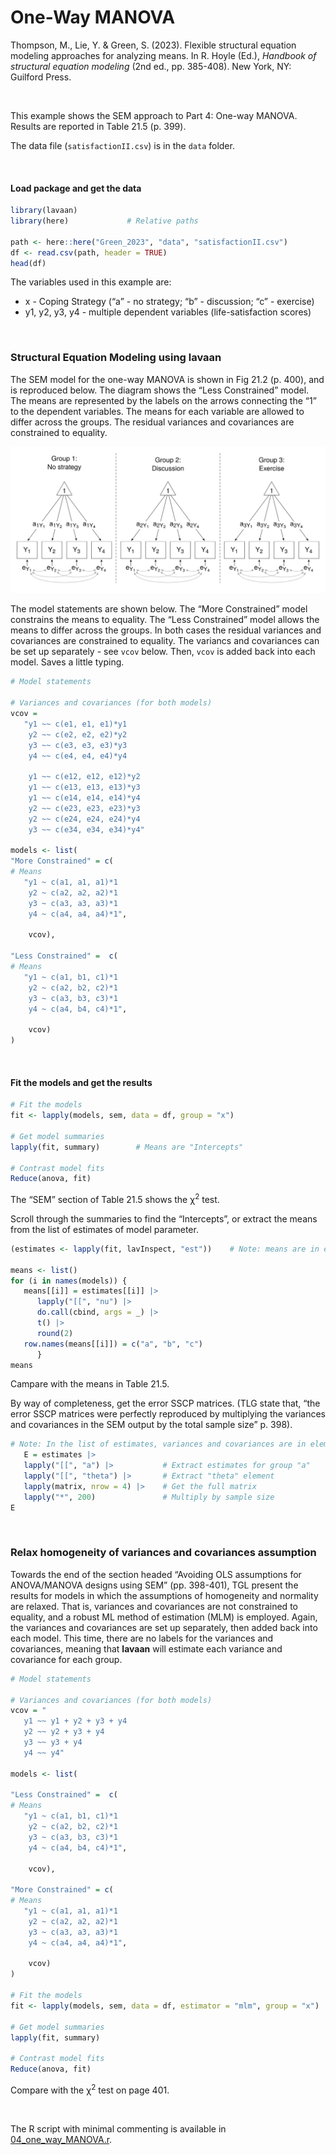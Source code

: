 # One-Way MANOVA


<style> 
.math.inline .MathJax {
  font-size: 98% !important;
}
.math.display .MathJax {
  font-size: 97% !important;
}
&#10;</style>

Thompson, M., Lie, Y. & Green, S. (2023). Flexible structural equation
modeling approaches for analyzing means. In R. Hoyle (Ed.), *Handbook of
structural equation modeling* (2nd ed., pp. 385-408). New York, NY:
Guilford Press.

<br />

This example shows the SEM approach to Part 4: One-way MANOVA. Results
are reported in Table 21.5 (p. 399).

The data file (`satisfactionII.csv`) is in the `data` folder.

<br />

#### Load package and get the data

``` r
library(lavaan)
library(here)             # Relative paths

path <- here::here("Green_2023", "data", "satisfactionII.csv")
df <- read.csv(path, header = TRUE)
head(df)
```

The variables used in this example are:

- x - Coping Strategy (“a” - no strategy; “b” - discussion; “c” -
  exercise)
- y1, y2, y3, y4 - multiple dependent variables (life-satisfaction
  scores)

<br />

### Structural Equation Modeling using **lavaan**

The SEM model for the one-way MANOVA is shown in Fig 21.2 (p. 400), and
is reproduced below. The diagram shows the “Less Constrained” model. The
means are represented by the labels on the arrows connecting the “1” to
the dependent variables. The means for each variable are allowed to
differ across the groups. The residual variances and covariances are
constrained to equality.

<img src="images/one_way_MANOVA.svg" data-fig-align="left" />

The model statements are shown below. The “More Constrained” model
constrains the means to equality. The “Less Constrained” model allows
the means to differ across the groups. In both cases the residual
variances and covariances are constrained to equality. The variancs and
covariances can be set up separately - see `vcov` below. Then, `vcov` is
added back into each model. Saves a little typing.

``` r
# Model statements

# Variances and covariances (for both models)
vcov = 
   "y1 ~~ c(e1, e1, e1)*y1
    y2 ~~ c(e2, e2, e2)*y2
    y3 ~~ c(e3, e3, e3)*y3
    y4 ~~ c(e4, e4, e4)*y4

    y1 ~~ c(e12, e12, e12)*y2
    y1 ~~ c(e13, e13, e13)*y3
    y1 ~~ c(e14, e14, e14)*y4
    y2 ~~ c(e23, e23, e23)*y3
    y2 ~~ c(e24, e24, e24)*y4
    y3 ~~ c(e34, e34, e34)*y4"

models <- list(
"More Constrained" = c(
# Means
   "y1 ~ c(a1, a1, a1)*1
    y2 ~ c(a2, a2, a2)*1
    y3 ~ c(a3, a3, a3)*1
    y4 ~ c(a4, a4, a4)*1",
    
    vcov),
    
"Less Constrained" =  c(
# Means
   "y1 ~ c(a1, b1, c1)*1
    y2 ~ c(a2, b2, c2)*1
    y3 ~ c(a3, b3, c3)*1
    y4 ~ c(a4, b4, c4)*1",
    
    vcov)
)
```

<br />

#### Fit the models and get the results

``` r
# Fit the models 
fit <- lapply(models, sem, data = df, group = "x")

# Get model summaries
lapply(fit, summary)        # Means are "Intercepts"

# Contrast model fits
Reduce(anova, fit)
```

The “SEM” section of Table 21.5 shows the $\upchi$<sup>2</sup> test.

Scroll through the summaries to find the “Intercepts”, or extract the
means from the list of estimates of model parameter.

``` r
(estimates <- lapply(fit, lavInspect, "est"))    # Note: means are in element "nu"

means <- list()
for (i in names(models)) { 
   means[[i]] = estimates[[i]] |>
      lapply("[[", "nu") |>
      do.call(cbind, args = _) |>
      t() |>
      round(2)
   row.names(means[[i]]) = c("a", "b", "c")
      }
means
```

Campare with the means in Table 21.5.

By way of completeness, get the error SSCP matrices. (TLG state that,
“the error SSCP matrices were perfectly reproduced by multiplying the
variances and covariances in the SEM output by the total sample size”
p. 398).

``` r
# Note: In the list of estimates, variances and covariances are in element "theta"
   E = estimates |>
   lapply("[[", "a") |>           # Extract estimates for group "a"
   lapply("[[", "theta") |>       # Extract "theta" element
   lapply(matrix, nrow = 4) |>    # Get the full matrix
   lapply("*", 200)               # Multiply by sample size
E
```

<br />

### Relax homogeneity of variances and covariances assumption

Towards the end of the section headed “Avoiding OLS assumptions for
ANOVA/MANOVA designs using SEM” (pp. 398-401), TGL present the results
for models in which the assumptions of homogeneity and normality are
relaxed. That is, variances and covariances are not constrained to
equality, and a robust ML method of estimation (MLM) is employed. Again,
the variances and covariances are set up separately, then added back
into each model. This time, there are no labels for the variances and
covariances, meaning that **lavaan** will estimate each variance and
covariance for each group.

``` r
# Model statements

# Variances and covariances (for both models)
vcov = "
   y1 ~~ y1 + y2 + y3 + y4
   y2 ~~ y2 + y3 + y4
   y3 ~~ y3 + y4
   y4 ~~ y4"

models <- list(

"Less Constrained" =  c(
# Means
   "y1 ~ c(a1, b1, c1)*1
    y2 ~ c(a2, b2, c2)*1
    y3 ~ c(a3, b3, c3)*1
    y4 ~ c(a4, b4, c4)*1",
    
    vcov),

"More Constrained" = c(
# Means
   "y1 ~ c(a1, a1, a1)*1
    y2 ~ c(a2, a2, a2)*1
    y3 ~ c(a3, a3, a3)*1
    y4 ~ c(a4, a4, a4)*1",
    
    vcov)
)

# Fit the models 
fit <- lapply(models, sem, data = df, estimator = "mlm", group = "x")

# Get model summaries
lapply(fit, summary)

# Contrast model fits
Reduce(anova, fit)
```

Compare with the $\upchi$<sup>2</sup> test on page 401.

<br />

The R script with minimal commenting is available in
[04_one_way_MANOVA.r](04_one_way_MANOVA.r).
